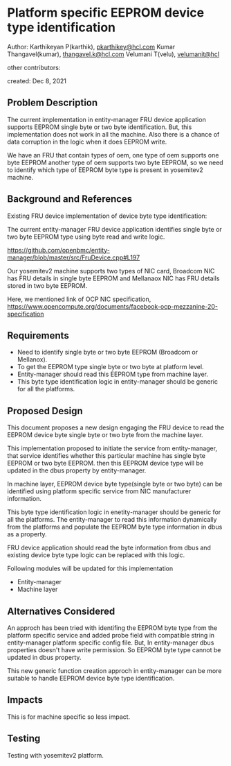 # Platform specific EEPROM device type identification

Author:
   Karthikeyan P(karthik), [pkarthikey@hcl.com](mailto:pkarthikey@hcl.com)
   Kumar Thangavel(kumar), [thangavel.k@hcl.com](mailto:thangavel.k@hcl.com)
   Velumani T(velu),  [velumanit@hcl](mailto:velumanit@hcl.com)

other contributors:

created:
    Dec 8, 2021

## Problem Description

The current implementation in entity-manager FRU device application
supports EEPROM single byte or two byte identification. But, this
implementation does not work in all the machine. Also there is a chance 
of data corruption in the logic when it does EEPROM write.

We have an FRU that contain types of oem, one type of oem supports
one byte EEPROM another type of oem supports two byte EEPROM,
so we need to identify which type of EEPROM byte type is present
in yosemitev2 machine.

## Background and References

Existing FRU device implementation of device byte type identification:

The current entity-manager FRU device application identifies single byte or
two byte EEPROM type using byte read and write logic.

https://github.com/openbmc/entity-manager/blob/master/src/FruDevice.cpp#L197

Our yosemitev2 machine supports two types of NIC card, Broadcom NIC has
FRU details in single byte EEPROM and Mellanaox NIC has FRU details 
stored in two byte EEPROM.

Here, we mentioned link of OCP NIC specification,
https://www.opencompute.org/documents/facebook-ocp-mezzanine-20-specification

## Requirements

* Need to identify single byte or two byte EEPROM (Broadcom or Mellanox).
* To get the EEPROM type single byte or two byte at platform level.
* Entity-manager should read this EEPROM type from machine layer.
* This byte type identification logic in entity-manager should be generic
  for all the platforms.

## Proposed Design

This document proposes a new design engaging the FRU device to read the
EEPROM device byte single byte or two byte from the machine layer.

This implementation proposed to initiate the service from entity-manager,
that service identifies whether this particular machine has single byte
EEPROM or two byte EEPROM. then this EEPROM device type will be updated in 
the dbus property by entity-manager.

In machine layer, EEPROM device byte type(single byte or two byte) can be
identified using platform specific service from NIC manufacturer
information.

This byte type identification logic in enetity-manager should be generic
for all the platforms. The entity-manager to read this information dynamically
from the platforms and populate the EEPROM byte type information in dbus
as a property.

FRU device application should read the byte information from dbus and
existing device byte type logic can be replaced with this logic.

Following modules will be updated for this implementation
* Entity-manager
* Machine layer

## Alternatives Considered

An approch has been tried with identifing the EEPROM byte type from the
platform specific service and added probe field with compatible string
in entity-manager platform specific config file. But, In entity-manager
dbus properties doesn't have write permission. So EEPROM byte type cannot
be updated in dbus property.

This new generic function creation approch in entity-manager can be more
suitable to handle EEPROM device byte type identification.

## Impacts

This is for machine specific so less impact.

## Testing

Testing with yosemitev2 platform.
